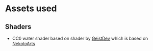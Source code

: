 # Assets used
## Shaders
- CC0 water shader based on shader by [GeistDev](https://godotshaders.com/shader/wind-waker-2d-water-shader-canvas_item/) which is based on [NekotoArts](https://godotshaders.com/shader/wind-waker-water-no-textures-needed/)